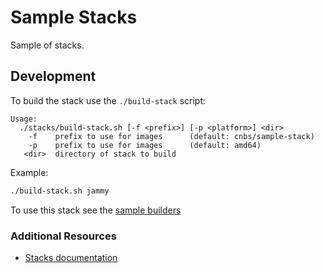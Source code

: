 # Sample Stacks

Sample of stacks.

## Development

To build the stack use the `./build-stack` script:

```text
Usage:
  ./stacks/build-stack.sh [-f <prefix>] [-p <platform>] <dir>
    -f    prefix to use for images      (default: cnbs/sample-stack)
    -p    prefix to use for images      (default: amd64)
   <dir>  directory of stack to build
```

Example:

```bash
./build-stack.sh jammy
```

To use this stack see the [sample builders](../builders)

### Additional Resources

* [Stacks documentation](https://buildpacks.io/docs/using-pack/stacks/)